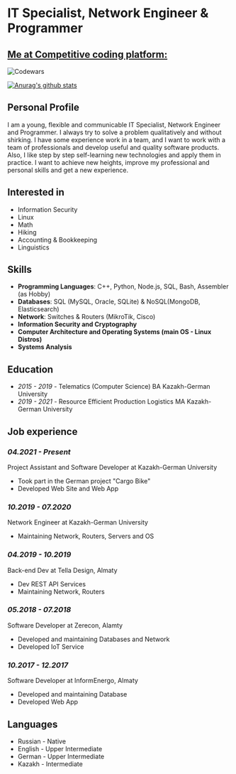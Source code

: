 # IT Specialist, Network Engineer & Programmer

## [Me at Competitive coding platform:](https://www.codewars.com/users/SA-Inc)
![Codewars](https://www.codewars.com/users/SA-Inc/badges/large)

[![Anurag's github stats](https://github-readme-stats.vercel.app/api?username=SA-Inc&count_private=true&show_icons=true&theme=synthwave)](https://github.com/anuraghazra/github-readme-stats)

## Personal Profile
I am a young, flexible and communicable IT Specialist, Network Engineer and Programmer. I always try to solve a problem qualitatively and without shirking. I have some experience work in a team, and I want to work with a team of professionals and develop useful and quality software products. Also, I like step by step self-learning new technologies and apply them in practice. I want to achieve new heights, improve my professional and personal skills and get a new experience.

## Interested in
- Information Security
- Linux
- Math
- Hiking
- Accounting & Bookkeeping
- Linguistics

## Skills
- **Programming Languages**: C++, Python, Node.js, SQL, Bash, Assembler (as Hobby)
- **Databases**: SQL (MySQL, Oracle, SQLite) & NoSQL(MongoDB, Elasticsearch)
- **Network**: Switches & Routers (MikroTik, Cisco)
- **Information Security and Cryptography**
- **Computer Architecture and Operating Systems (main OS - Linux Distros)**
- **Systems Analysis**

## Education
- _2015 - 2019_ - Telematics (Computer Science) BA Kazakh-German University
- _2019 - 2021_ - Resource Efficient Production Logistics MA Kazakh-German University

## Job experience
### _04.2021 - Present_
Project Assistant and Software Developer at Kazakh-German University
- Took part in the German project "Cargo Bike"
- Developed Web Site and Web App

### _10.2019 - 07.2020_
Network Engineer at Kazakh-German University
- Maintaining Network, Routers, Servers and OS

### _04.2019 - 10.2019_
Back-end Dev at Tella Design, Almaty
- Dev REST API Services
- Maintaining Network, Routers

### _05.2018 - 07.2018_
Software Developer at Zerecon, Alamty
- Developed and maintaining Databases and Network
- Developed IoT Service

### _10.2017 - 12.2017_
Software Developer at InformEnergo, Almaty
- Developed and maintaining Database
- Developed Web App

## Languages
- Russian - Native
- English - Upper Intermediate
- German - Upper Intermediate
- Kazakh - Intermediate
